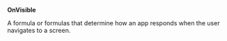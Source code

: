**OnVisible**

A formula or formulas that determine how an app responds when the user navigates to a screen.
